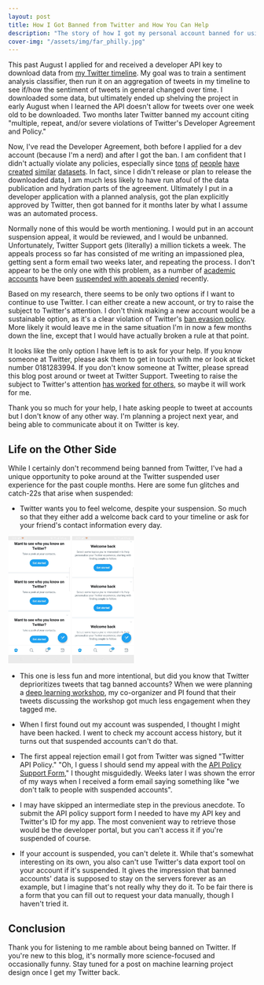 ```yaml
---
layout: post
title: How I Got Banned from Twitter and How You Can Help
description: "The story of how I got my personal account banned for using the Twitter tweet downloading API to download tweets"
cover-img: "/assets/img/far_philly.jpg"
---
```

This past August I applied for and received a developer API key to download data from [my Twitter timeline](https://twitter.com/autobencoder).
My goal was to train a sentiment analysis classifier, then run it on an aggregation of tweets in my timeline to see if/how the sentiment of tweets in general changed over time.
I downloaded some data, but ultimately ended up shelving the project in early August when I learned the API doesn't allow for tweets over one week old to be downloaded.
Two months later Twitter banned my account citing "multiple, repeat, and/or severe violations of Twitter's Developer Agreement and Policy."

Now, I've read the Developer Agreement, both before I applied for a dev account (because I'm a nerd) and after I got the ban.
I am confident that I didn't actually violate any policies, especially since [tons](https://data.world/crowdflower/apple-twitter-sentiment) 
[of](https://datahack.analyticsvidhya.com/contest/practice-problem-twitter-sentiment-analysis/)
[people](https://data.world/crowdflower/sentiment-self-driving-cars) 
[have](https://data.world/socialmediadata/twitter-us-airline-sentiment)
[created](https://data.world/drstevekramer/election-2016-twitter-analysis)
[similar](https://data.world/crowdflower/sentiment-self-driving-cars) 
[datasets](https://alt.qcri.org/semeval2017/task4/).
In fact, since I didn't release or plan to release the downloaded data, I am much less likely to have run afoul of the data publication and hydration parts of the agreement.
Ultimately I put in a developer application with a planned analysis, got the plan explicitly approved by Twitter, then got banned for it months later by what I assume was an automated process.

Normally none of this would be worth mentioning.
I would put in an account suspension appeal, it would be reviewed, and I would be unbanned.
Unfortunately, Twitter Support gets (literally) a million tickets a week.
The appeals process so far has consisted of me writing an impassioned plea, getting sent a form email two weeks later, and repeating the process.
I don't appear to be the only one with this problem, as a number of [academic accounts](https://twitter.com/onurvarol/status/1329347533244669952) have been [suspended with appeals denied](https://redfern.me/banned-from-twitter/) recently.

Based on my research, there seems to be only two options if I want to continue to use Twitter.
I can either create a new account, or try to raise the subject to Twitter's attention.
I don't think making a new account would be a sustainable option, as it's a clear violation of Twitter's [ban evasion policy](https://help.twitter.com/en/rules-and-policies/ban-evasion).
More likely it would leave me in the same situation I'm in now a few months down the line, except that I would have actually broken a rule at that point.

It looks like the only option I have left is to ask for your help.
If you know someone at Twitter, please ask them to get in touch with me or look at ticket number 0181283994.
If you don't know someone at Twitter, please spread this blog post around or tweet at Twitter Support.
Tweeting to raise the subject to Twitter's attention [has worked](https://uxdesign.cc/twitters-algorithm-suspended-my-account-the-design-community-help-restore-it-d0976512b6f1) [for others](https://twitter.com/onurvarol/status/1329347533244669952), so maybe it will work for me.

Thank you so much for your help, I hate asking people to tweet at accounts but I don't know of any other way.
I'm planning a project next year, and being able to communicate about it on Twitter is key. 

## Life on the Other Side
While I certainly don't recommend being banned from Twitter, I've had a unique opportunity to poke around at the Twitter suspended user experience for the past couple months.
Here are some fun glitches and catch-22s that arise when suspended:

- Twitter wants you to feel welcome, despite your suspension.
So much so that they either add a welcome back card to your timeline or ask for your friend's contact information every day.

<img src="/assets/img/post_img/welcome.jpg" width="25%">
<img src="/assets/img/post_img/friends.jpg" width="25%">

- This one is less fun and more intentional, but did you know that Twitter deprioritizes tweets that tag banned accounts?
When we were planning a [deep learning workshop](https://ben-heil.github.io/2020-10-08-workshop/), my co-organizer and PI found that their tweets discussing the workshop got much less engagement when they tagged me.

- When I first found out my account was suspended, I thought I might have been hacked.
I went to check my account access history, but it turns out that suspended accounts can't do that.

- The first appeal rejection email I got from Twitter was signed "Twitter API Policy."
"Oh, I guess I should send my appeal with the [API Policy Support Form](https://help.twitter.com/forms/platform)," I thought misguidedly.
Weeks later I was shown the error of my ways when I received a form email saying something like "we don't talk to people with suspended accounts".

- I may have skipped an intermediate step in the previous anecdote.
To submit the API policy support form I needed to have my API key and Twitter's ID for my app.
The most convenient way to retrieve those would be the developer portal, but you can't access it if you're suspended of course.

- If your account is suspended, you can't delete it.
While that's somewhat interesting on its own, you also can't use Twitter's data export tool on your account if it's suspended.
It gives the impression that banned accounts' data is supposed to stay on the servers forever as an example, but I imagine that's not really why they do it.
To be fair there is a form that you can fill out to request your data manually, though I haven't tried it.

## Conclusion
Thank you for listening to me ramble about being banned on Twitter.
If you're new to this blog, it's normally more science-focused and occasionally funny.
Stay tuned for a post on machine learning project design once I get my Twitter back.
